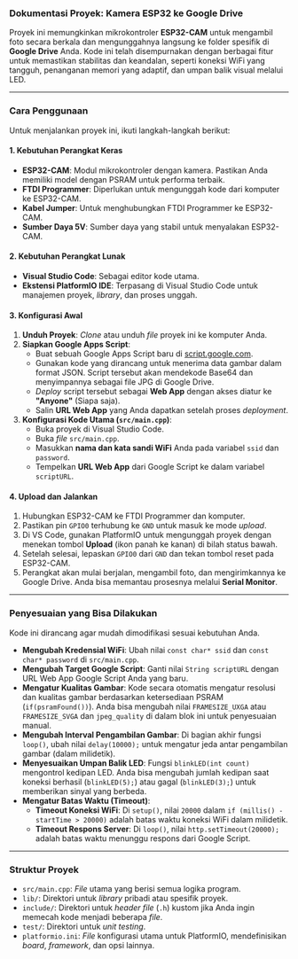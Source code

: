 
### **Dokumentasi Proyek: Kamera ESP32 ke Google Drive**

Proyek ini memungkinkan mikrokontroler **ESP32-CAM** untuk mengambil foto secara berkala dan mengunggahnya langsung ke folder spesifik di **Google Drive** Anda. Kode ini telah disempurnakan dengan berbagai fitur untuk memastikan stabilitas dan keandalan, seperti koneksi WiFi yang tangguh, penanganan memori yang adaptif, dan umpan balik visual melalui LED.

---

### **Cara Penggunaan**

Untuk menjalankan proyek ini, ikuti langkah-langkah berikut:

#### **1. Kebutuhan Perangkat Keras**
* **ESP32-CAM**: Modul mikrokontroler dengan kamera. Pastikan Anda memiliki model dengan PSRAM untuk performa terbaik.
* **FTDI Programmer**: Diperlukan untuk mengunggah kode dari komputer ke ESP32-CAM.
* **Kabel Jumper**: Untuk menghubungkan FTDI Programmer ke ESP32-CAM.
* **Sumber Daya 5V**: Sumber daya yang stabil untuk menyalakan ESP32-CAM.

#### **2. Kebutuhan Perangkat Lunak**
* **Visual Studio Code**: Sebagai editor kode utama.
* **Ekstensi PlatformIO IDE**: Terpasang di Visual Studio Code untuk manajemen proyek, *library*, dan proses unggah.

#### **3. Konfigurasi Awal**
1.  **Unduh Proyek**: *Clone* atau unduh *file* proyek ini ke komputer Anda.
2.  **Siapkan Google Apps Script**:
    * Buat sebuah Google Apps Script baru di [script.google.com](https://script.google.com).
    * Gunakan kode yang dirancang untuk menerima data gambar dalam format JSON. Script tersebut akan mendekode Base64 dan menyimpannya sebagai file JPG di Google Drive.
    * *Deploy* script tersebut sebagai **Web App** dengan akses diatur ke **"Anyone"** (Siapa saja).
    * Salin **URL Web App** yang Anda dapatkan setelah proses *deployment*.
3.  **Konfigurasi Kode Utama (`src/main.cpp`)**:
    * Buka proyek di Visual Studio Code.
    * Buka *file* `src/main.cpp`.
    * Masukkan **nama dan kata sandi WiFi** Anda pada variabel `ssid` dan `password`.
    * Tempelkan **URL Web App** dari Google Script ke dalam variabel `scriptURL`.

#### **4. Upload dan Jalankan**
1.  Hubungkan ESP32-CAM ke FTDI Programmer dan komputer.
2.  Pastikan pin `GPIO0` terhubung ke `GND` untuk masuk ke mode *upload*.
3.  Di VS Code, gunakan PlatformIO untuk mengunggah proyek dengan menekan tombol **Upload** (ikon panah ke kanan) di bilah status bawah.
4.  Setelah selesai, lepaskan `GPIO0` dari `GND` dan tekan tombol reset pada ESP32-CAM.
5.  Perangkat akan mulai berjalan, mengambil foto, dan mengirimkannya ke Google Drive. Anda bisa memantau prosesnya melalui **Serial Monitor**.

---

### **Penyesuaian yang Bisa Dilakukan**

Kode ini dirancang agar mudah dimodifikasi sesuai kebutuhan Anda.

* **Mengubah Kredensial WiFi**: Ubah nilai `const char* ssid` dan `const char* password` di `src/main.cpp`.
* **Mengubah Target Google Script**: Ganti nilai `String scriptURL` dengan URL Web App Google Script Anda yang baru.
* **Mengatur Kualitas Gambar**: Kode secara otomatis mengatur resolusi dan kualitas gambar berdasarkan ketersediaan PSRAM (`if(psramFound())`). Anda bisa mengubah nilai `FRAMESIZE_UXGA` atau `FRAMESIZE_SVGA` dan `jpeg_quality` di dalam blok ini untuk penyesuaian manual.
* **Mengubah Interval Pengambilan Gambar**: Di bagian akhir fungsi `loop()`, ubah nilai `delay(10000);` untuk mengatur jeda antar pengambilan gambar (dalam milidetik).
* **Menyesuaikan Umpan Balik LED**: Fungsi `blinkLED(int count)` mengontrol kedipan LED. Anda bisa mengubah jumlah kedipan saat koneksi berhasil (`blinkLED(5);`) atau gagal (`blinkLED(3);`) untuk memberikan sinyal yang berbeda.
* **Mengatur Batas Waktu (Timeout)**:
    * **Timeout Koneksi WiFi**: Di `setup()`, nilai `20000` dalam `if (millis() - startTime > 20000)` adalah batas waktu koneksi WiFi dalam milidetik.
    * **Timeout Respons Server**: Di `loop()`, nilai `http.setTimeout(20000);` adalah batas waktu menunggu respons dari Google Script.

---

### **Struktur Proyek**

* `src/main.cpp`: *File* utama yang berisi semua logika program.
* `lib/`: Direktori untuk *library* pribadi atau spesifik proyek.
* `include/`: Direktori untuk *header file* (`.h`) kustom jika Anda ingin memecah kode menjadi beberapa *file*.
* `test/`: Direktori untuk *unit testing*.
* `platformio.ini`: *File* konfigurasi utama untuk PlatformIO, mendefinisikan *board*, *framework*, dan opsi lainnya.